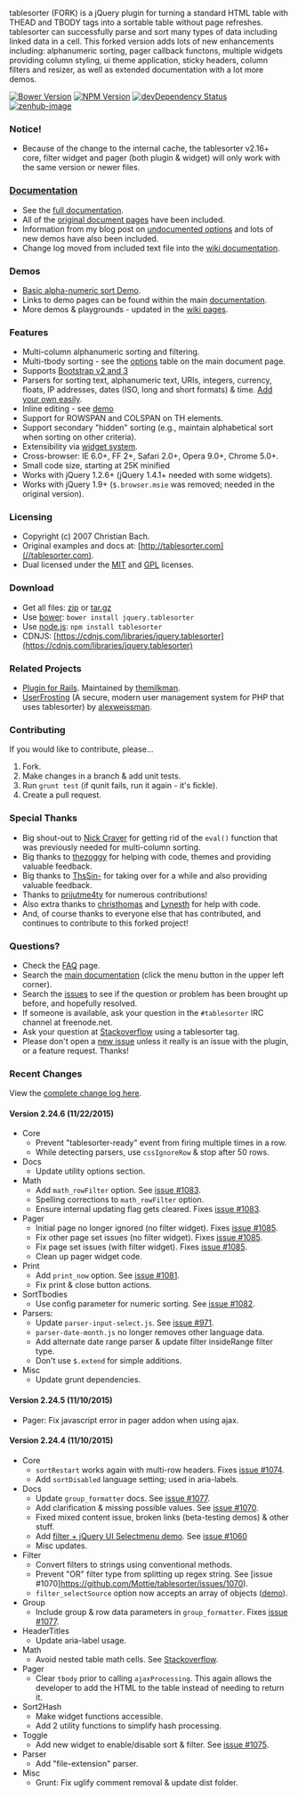 tablesorter (FORK) is a jQuery plugin for turning a standard HTML table with THEAD and TBODY tags into a sortable table without page refreshes. tablesorter can successfully parse and sort many types of data including linked data in a cell. This forked version adds lots of new enhancements including: alphanumeric sorting, pager callback functons, multiple widgets providing column styling, ui theme application, sticky headers, column filters and resizer, as well as extended documentation with a lot more demos.

[![Bower Version][bower-image]][bower-url] [![NPM Version][npm-image]][npm-url] [![devDependency Status][david-dev-image]][david-dev-url] [![zenhub-image]][zenhub-url]

### Notice!

* Because of the change to the internal cache, the tablesorter v2.16+ core, filter widget and pager (both plugin &amp; widget) will only work with the same version or newer files.

### [Documentation](//mottie.github.io/tablesorter/docs/)

* See the [full documentation](//mottie.github.io/tablesorter/docs/).
* All of the [original document pages](//tablesorter.com/docs/) have been included.
* Information from my blog post on [undocumented options](//wowmotty.blogspot.com/2011/06/jquery-tablesorter-missing-docs.html) and lots of new demos have also been included.
* Change log moved from included text file into the [wiki documentation](//github.com/Mottie/tablesorter/wiki/Changes).

### Demos

* [Basic alpha-numeric sort Demo](//mottie.github.com/tablesorter/).
* Links to demo pages can be found within the main [documentation](//mottie.github.io/tablesorter/docs/).
* More demos & playgrounds - updated in the [wiki pages](//github.com/Mottie/tablesorter/wiki).

### Features

* Multi-column alphanumeric sorting and filtering.
* Multi-tbody sorting - see the [options](//mottie.github.io/tablesorter/docs/index.html#options) table on the main document page.
* Supports [Bootstrap v2 and 3](//mottie.github.io/tablesorter/docs/example-widget-bootstrap-theme.html)
* Parsers for sorting text, alphanumeric text, URIs, integers, currency, floats, IP addresses, dates (ISO, long and short formats) &amp; time. [Add your own easily](//mottie.github.io/tablesorter/docs/example-parsers.html).
* Inline editing - see [demo](//mottie.github.io/tablesorter/docs/example-widget-editable.html)
* Support for ROWSPAN and COLSPAN on TH elements.
* Support secondary "hidden" sorting (e.g., maintain alphabetical sort when sorting on other criteria).
* Extensibility via [widget system](//mottie.github.io/tablesorter/docs/example-widgets.html).
* Cross-browser: IE 6.0+, FF 2+, Safari 2.0+, Opera 9.0+, Chrome 5.0+.
* Small code size, starting at 25K minified
* Works with jQuery 1.2.6+ (jQuery 1.4.1+ needed with some widgets).
* Works with jQuery 1.9+ (`$.browser.msie` was removed; needed in the original version).

### Licensing

* Copyright (c) 2007 Christian Bach.
* Original examples and docs at: [http://tablesorter.com](//tablesorter.com).
* Dual licensed under the [MIT](//www.opensource.org/licenses/mit-license.php) and [GPL](//www.gnu.org/licenses/gpl.html) licenses.

### Download

* Get all files: [zip](//github.com/Mottie/tablesorter/archive/master.zip) or [tar.gz](//github.com/Mottie/tablesorter/archive/master.tar.gz)
* Use [bower](http://bower.io/): `bower install jquery.tablesorter`
* Use [node.js](http://nodejs.org/): `npm install tablesorter`
* CDNJS: [https://cdnjs.com/libraries/jquery.tablesorter](https://cdnjs.com/libraries/jquery.tablesorter)

### Related Projects

* [Plugin for Rails](//github.com/themilkman/jquery-tablesorter-rails). Maintained by [themilkman](//github.com/themilkman).
* [UserFrosting](//github.com/alexweissman/UserFrosting) (A secure, modern user management system for PHP that uses tablesorter) by [alexweissman](//github.com/alexweissman).

### Contributing

If you would like to contribute, please...

1. Fork.
2. Make changes in a branch & add unit tests.
3. Run `grunt test` (if qunit fails, run it again - it's fickle).
4. Create a pull request.

### Special Thanks

* Big shout-out to [Nick Craver](//github.com/NickCraver) for getting rid of the `eval()` function that was previously needed for multi-column sorting.
* Big thanks to [thezoggy](//github.com/thezoggy) for helping with code, themes and providing valuable feedback.
* Big thanks to [ThsSin-](//github.com/TheSin-) for taking over for a while and also providing valuable feedback.
* Thanks to [prijutme4ty](https://github.com/prijutme4ty) for numerous contributions!
* Also extra thanks to [christhomas](//github.com/christhomas) and [Lynesth](//github.com/Lynesth) for help with code.
* And, of course thanks to everyone else that has contributed, and continues to contribute to this forked project!

### Questions?

* Check the [FAQ](//github.com/Mottie/tablesorter/wiki/FAQ) page.
* Search the [main documentation](//mottie.github.io/tablesorter/docs/) (click the menu button in the upper left corner).
* Search the [issues](//github.com/Mottie/tablesorter/issues) to see if the question or problem has been brought up before, and hopefully resolved.
* If someone is available, ask your question in the `#tablesorter` IRC channel at freenode.net.
* Ask your question at [Stackoverflow](//stackoverflow.com/questions/tagged/tablesorter) using a tablesorter tag.
* Please don't open a [new issue](//github.com/Mottie/tablesorter/issues) unless it really is an issue with the plugin, or a feature request. Thanks!

[npm-url]: https://npmjs.org/package/tablesorter
[npm-image]: https://img.shields.io/npm/v/tablesorter.svg
[david-dev-url]: https://david-dm.org/Mottie/tablesorter#info=devDependencies
[david-dev-image]: https://img.shields.io/david/dev/Mottie/tablesorter.svg
[bower-url]: http://bower.io/search/?q=jquery.tablesorter
[bower-image]: https://img.shields.io/bower/v/jquery.tablesorter.svg
[zenhub-url]: https://zenhub.io
[zenhub-image]: https://raw.githubusercontent.com/ZenHubIO/support/master/zenhub-badge.png

### Recent Changes

View the [complete change log here](//github.com/Mottie/tablesorter/wiki/Changes).

#### <a name="v2.24.6">Version 2.24.6</a> (11/22/2015)

* Core
  * Prevent "tablesorter-ready" event from firing multiple times in a row.
  * While detecting parsers, use `cssIgnoreRow` &amp; stop after 50 rows.
* Docs
  * Update utility options section.
* Math
  * Add `math_rowFilter` option. See [issue #1083](https://github.com/Mottie/tablesorter/issues/1083).
  * Spelling corrections to `math_rowFilter` option.
  * Ensure internal updating flag gets cleared. Fixes [issue #1083](https://github.com/Mottie/tablesorter/issues/1083).
* Pager
  * Initial page no longer ignored (no filter widget). Fixes [issue #1085](https://github.com/Mottie/tablesorter/issues/1085).
  * Fix other page set issues (no filter widget). Fixes [issue #1085](https://github.com/Mottie/tablesorter/issues/1085).
  * Fix page set issues (with filter widget). Fixes [issue #1085](https://github.com/Mottie/tablesorter/issues/1085).
  * Clean up pager widget code.
* Print
  * Add `print_now` option. See [issue #1081](https://github.com/Mottie/tablesorter/issues/1081).
  * Fix print &amp; close button actions.
* SortTbodies
  * Use config parameter for numeric sorting. See [issue #1082](https://github.com/Mottie/tablesorter/issues/1082).
* Parsers:
  * Update `parser-input-select.js`. See [issue #971](https://github.com/Mottie/tablesorter/issues/971).
  * `parser-date-month.js` no longer removes other language data.
  * Add alternate date range parser &amp; update filter insideRange filter type.
  * Don't use `$.extend` for simple additions.
* Misc
  * Update grunt dependencies.

#### <a name="v2.24.5">Version 2.24.5</a> (11/10/2015)

* Pager: Fix javascript error in pager addon when using ajax.

#### <a name="v2.24.4">Version 2.24.4</a> (11/10/2015)

* Core
  * `sortRestart` works again with multi-row headers. Fixes [issue #1074](https://github.com/Mottie/tablesorter/issues/1074).
  * Add `sortDisabled` language setting; used in aria-labels.
* Docs
  * Update `group_formatter` docs. See [issue #1077](https://github.com/Mottie/tablesorter/issues/1077).
  * Add clarification & missing possible values. See [issue #1070](https://github.com/Mottie/tablesorter/issues/1070).
  * Fixed mixed content issue, broken links (beta-testing demos) & other stuff.
  * Add [filter + jQuery UI Selectmenu demo](http://mottie.github.io/tablesorter/docs/example-widget-filter-selectmenu.html). See [issue #1060](https://github.com/Mottie/tablesorter/issues/1060)
  * Misc updates.
* Filter
  * Convert filters to strings using conventional methods.
  * Prevent "OR" filter type from splitting up regex string. See [issue #1070]https://github.com/Mottie/tablesorter/issues/1070).
  * `filter_selectSource` option now accepts an array of objects ([demo](http://mottie.github.io/tablesorter/docs/example-widget-filter-selectmenu.html)).
* Group
  * Include group & row data parameters in `group_formatter`. Fixes [issue #1077](https://github.com/Mottie/tablesorter/issues/1077).
* HeaderTitles
  * Update aria-label usage.
* Math
  * Avoid nested table math cells. See [Stackoverflow](http://stackoverflow.com/q/33631298/145346).
* Pager
  * Clear `tbody` prior to calling `ajaxProcessing`. This again allows the developer to add the HTML to the table instead of needing to return it.
* Sort2Hash
  * Make widget functions accessible.
  * Add 2 utility functions to simplify hash processing.
* Toggle
  * Add new widget to enable/disable sort & filter. See [issue #1075](https://github.com/Mottie/tablesorter/issues/1075).
* Parser
  * Add "file-extension" parser.
* Misc
  * Grunt: Fix uglify comment removal & update dist folder.
